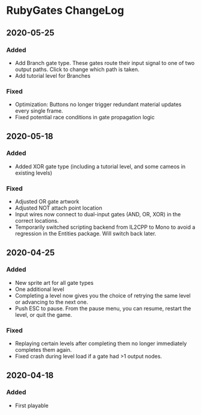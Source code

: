 # RubyGates ChangeLog

## 2020-05-25

### Added
* Add Branch gate type. These gates route their input signal to one of two output paths. Click to change which path is taken.
* Add tutorial level for Branches

### Fixed
* Optimization: Buttons no longer trigger redundant material updates every single frame.
* Fixed potential race conditions in gate propagation logic

## 2020-05-18

### Added
* Added XOR gate type (including a tutorial level, and some cameos in existing levels)

### Fixed
* Adjusted OR gate artwork
* Adjusted NOT attach point location
* Input wires now connect to dual-input gates (AND, OR, XOR) in the correct locations.
* Temporarily switched scripting backend from IL2CPP to Mono to avoid a regression in the Entities package. Will switch back later.

## 2020-04-25

### Added
* New sprite art for all gate types
* One additional level
* Completing a level now gives you the choice of retrying the same level or advancing to the next one.
* Push ESC to pause. From the pause menu, you can resume, restart the level, or quit the game.

### Fixed
* Replaying certain levels after completing them no longer immediately completes them again.
* Fixed crash during level load if a gate had >1 output nodes.

## 2020-04-18

### Added
* First playable